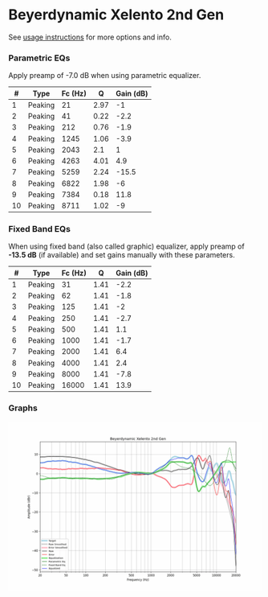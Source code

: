 # Beyerdynamic Xelento 2nd Gen
See [usage instructions](https://github.com/jaakkopasanen/AutoEq#usage) for more options and info.

### Parametric EQs
Apply preamp of -7.0 dB when using parametric equalizer.

|   # | Type    |   Fc (Hz) |    Q |   Gain (dB) |
|-----|---------|-----------|------|-------------|
|   1 | Peaking |        21 | 2.97 |        -1   |
|   2 | Peaking |        41 | 0.22 |        -2.2 |
|   3 | Peaking |       212 | 0.76 |        -1.9 |
|   4 | Peaking |      1245 | 1.06 |        -3.9 |
|   5 | Peaking |      2043 | 2.1  |         1   |
|   6 | Peaking |      4263 | 4.01 |         4.9 |
|   7 | Peaking |      5259 | 2.24 |       -15.5 |
|   8 | Peaking |      6822 | 1.98 |        -6   |
|   9 | Peaking |      7384 | 0.18 |        11.8 |
|  10 | Peaking |      8711 | 1.02 |        -9   |

### Fixed Band EQs
When using fixed band (also called graphic) equalizer, apply preamp of **-13.5 dB** (if available) and set gains manually with these parameters.

|   # | Type    |   Fc (Hz) |    Q |   Gain (dB) |
|-----|---------|-----------|------|-------------|
|   1 | Peaking |        31 | 1.41 |        -2.2 |
|   2 | Peaking |        62 | 1.41 |        -1.8 |
|   3 | Peaking |       125 | 1.41 |        -2   |
|   4 | Peaking |       250 | 1.41 |        -2.7 |
|   5 | Peaking |       500 | 1.41 |         1.1 |
|   6 | Peaking |      1000 | 1.41 |        -1.7 |
|   7 | Peaking |      2000 | 1.41 |         6.4 |
|   8 | Peaking |      4000 | 1.41 |         2.4 |
|   9 | Peaking |      8000 | 1.41 |        -7.8 |
|  10 | Peaking |     16000 | 1.41 |        13.9 |

### Graphs
![](./Beyerdynamic%20Xelento%202nd%20Gen.png)
